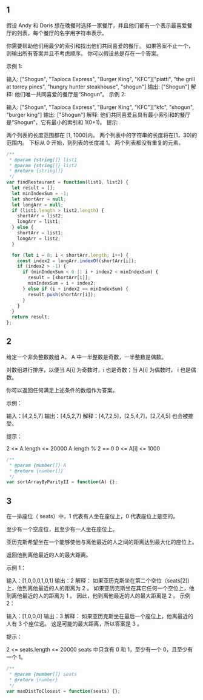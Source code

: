## 1

假设 Andy 和 Doris 想在晚餐时选择一家餐厅，并且他们都有一个表示最喜爱餐厅的列表，每个餐厅的名字用字符串表示。

你需要帮助他们用最少的索引和找出他们共同喜爱的餐厅。 如果答案不止一个，则输出所有答案并且不考虑顺序。 你可以假设总是存在一个答案。

示例 1:

输入:
["Shogun", "Tapioca Express", "Burger King", "KFC"]["piatti", "the grill at torrey pines", "hungry hunter steakhouse", "shogun"]
输出: ["Shogun"]
解释: 他们唯一共同喜爱的餐厅是“Shogun”。
示例 2:

输入:
["Shogun", "Tapioca Express", "Burger King", "KFC"]["kfc", "shogun", "burger king"]
输出: ["Shogun"]
解释: 他们共同喜爱且具有最小索引和的餐厅是“Shogun”，它有最小的索引和 1(0+1)。
提示:

两个列表的长度范围都在 [1, 1000]内。
两个列表中的字符串的长度将在[1，30]的范围内。
下标从 0 开始，到列表的长度减 1。
两个列表都没有重复的元素。

```js
/**
 * @param {string[]} list1
 * @param {string[]} list2
 * @return {string[]}
 */
var findRestaurant = function(list1, list2) {
  let result = [];
  let minIndexSum = -1;
  let shortArr = null;
  let longArr = null;
  if (list1.length > list2.length) {
    shortArr = list2;
    longArr = list1;
  } else {
    shortArr = list1;
    longArr = list2;
  }

  for (let i = 0; i < shortArr.length; i++) {
    const index2 = longArr.indexOf(shortArr[i]);
    if (index2 > -1) {
      if (minIndexSum < 0 || i + index2 < minIndexSum) {
        result = [shortArr[i]];
        minIndexSum = i + index2;
      } else if (i + index2 == minIndexSum) {
        result.push(shortArr[i]);
      }
    }
  }
  return result;
};
```

## 2

给定一个非负整数数组 A， A 中一半整数是奇数，一半整数是偶数。

对数组进行排序，以便当 A[i] 为奇数时，i 也是奇数；当 A[i] 为偶数时， i 也是偶数。

你可以返回任何满足上述条件的数组作为答案。

示例：

输入：[4,2,5,7]
输出：[4,5,2,7]
解释：[4,7,2,5]，[2,5,4,7]，[2,7,4,5] 也会被接受。

提示：

2 <= A.length <= 20000
A.length % 2 == 0
0 <= A[i] <= 1000

```js
/**
 * @param {number[]} A
 * @return {number[]}
 */
var sortArrayByParityII = function(A) {};
```

## 3

在一排座位（ seats）中，1 代表有人坐在座位上，0 代表座位上是空的。

至少有一个空座位，且至少有一人坐在座位上。

亚历克斯希望坐在一个能够使他与离他最近的人之间的距离达到最大化的座位上。

返回他到离他最近的人的最大距离。

示例 1：

输入：[1,0,0,0,1,0,1]
输出：2
解释：
如果亚历克斯坐在第二个空位（seats[2]）上，他到离他最近的人的距离为 2 。
如果亚历克斯坐在其它任何一个空位上，他到离他最近的人的距离为 1 。
因此，他到离他最近的人的最大距离是 2 。
示例 2：

输入：[1,0,0,0]
输出：3
解释：
如果亚历克斯坐在最后一个座位上，他离最近的人有 3 个座位远。
这是可能的最大距离，所以答案是 3 。

提示：

2 <= seats.length <= 20000
seats 中只含有 0 和 1，至少有一个 0，且至少有一个 1。

```js
/**
 * @param {number[]} seats
 * @return {number}
 */
var maxDistToClosest = function(seats) {};
```
